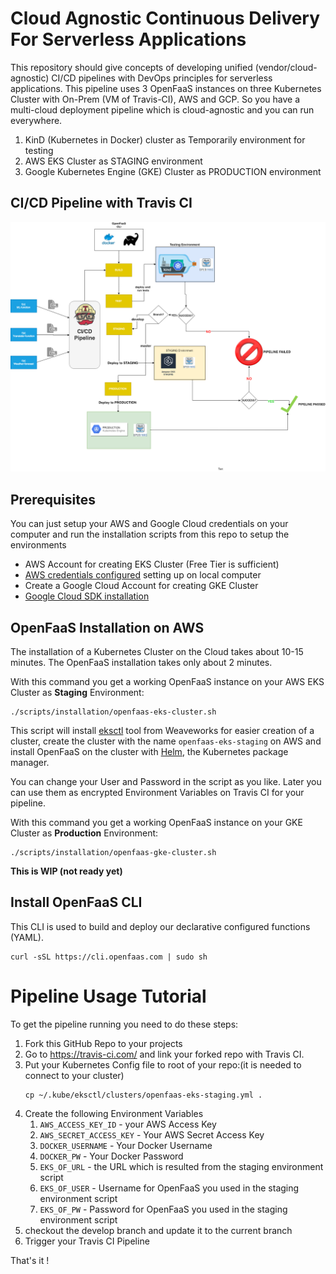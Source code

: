 # Cloud Agnostic Continuous Delivery For Serverless Applications
This repository should give concepts of developing unified (vendor/cloud-agnostic) CI/CD pipelines with DevOps principles for serverless applications. This 
pipeline uses 3 OpenFaaS instances on three Kubernetes Cluster with On-Prem (VM of Travis-CI), AWS and GCP. So you have a multi-cloud deployment pipeline which is cloud-agnostic and you can run everywhere.

1. KinD (Kubernetes in Docker) cluster as Temporarily environment for testing
2. AWS EKS Cluster as STAGING environment 
3. Google Kubernetes Engine (GKE) Cluster as PRODUCTION environment

## CI/CD Pipeline with Travis CI

![CI/CD Pipeline](images/Pipeline-Architecture.png)

## Prerequisites


You can just setup your AWS and Google Cloud credentials on your computer and run the installation scripts from this repo to setup the environments

* AWS Account for creating EKS Cluster (Free Tier is sufficient)
* [AWS credentials configured](https://docs.aws.amazon.com/de_de/sdk-for-java/v1/developer-guide/setup-credentials.html) setting up on local computer
* Create a Google Cloud Account for creating GKE Cluster
* [Google Cloud SDK installation](https://cloud.google.com/sdk/)

## OpenFaaS Installation on AWS

The installation of a Kubernetes Cluster on the Cloud takes about 10-15 minutes. The OpenFaaS installation takes only about 2 minutes.

With this command you get a working OpenFaaS instance on your AWS EKS Cluster as **Staging** Environment:

``` 
./scripts/installation/openfaas-eks-cluster.sh
```
This script will install [eksctl](https://eksctl.io/) tool from Weaveworks for easier creation of a cluster, create the cluster with the name `openfaas-eks-staging` on AWS and install OpenFaaS on the cluster with [Helm](https://helm.sh/), the Kubernetes package manager.

You can change your User and Password in the script as you like. Later you can use them as encrypted Environment Variables on Travis CI for your pipeline.

With this command you get a working OpenFaaS instance on your GKE Cluster as **Production** Environment:

```
./scripts/installation/openfaas-gke-cluster.sh
```
**This is WIP (not ready yet)**
<!-- - Terraform - IaC Tooling
- kubectl - The Kubernetes CLI
- Helm - The package manager for K8S
- OpenFaaS CLI - Create, Build & Deploy FaaS-Apps in a Cluster at a Cloud Provider of your choice. -->

## Install OpenFaaS CLI
This CLI is used to build and deploy our declarative configured functions (YAML).
```
curl -sSL https://cli.openfaas.com | sudo sh
```

# Pipeline Usage Tutorial

To get the pipeline running you need to do these steps:

1. Fork this GitHub Repo to your projects
2. Go to https://travis-ci.com/ and link your forked repo with Travis CI.
3. Put your Kubernetes Config file to root of your repo:(it is needed to connect to your cluster)
   ```
   cp ~/.kube/eksctl/clusters/openfaas-eks-staging.yml .
   ```
4. Create the following Environment Variables
   1. `AWS_ACCESS_KEY_ID` - your AWS Access Key
   2. `AWS_SECRET_ACCESS_KEY` - Your AWS Secret Access Key
   3. `DOCKER_USERNAME` - Your Docker Username
   4. `DOCKER_PW` - Your Docker Password
   5. `EKS_OF_URL` - the URL which is resulted from the staging environment script
   6. `EKS_OF_USER` - Username for OpenFaaS you used in the staging environment script
   7. `EKS_OF_PW` - Password for OpenFaaS you used in the staging environment script
5. checkout the develop branch and update it to the current branch
6. Trigger your Travis CI Pipeline

That's it !
 
